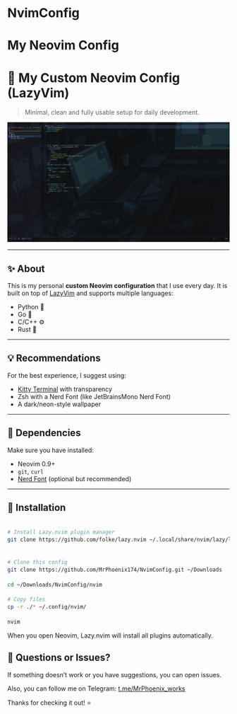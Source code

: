 # NvimConfig
My Neovim Config
=======

# 🌌 My Custom Neovim Config (LazyVim)

> Minimal, clean and fully usable setup for daily development.

![Screenshot of Neovim](./Preview.png)

---

## ✨ About

This is my personal **custom Neovim configuration** that I use every day.
It is built on top of [LazyVim](https://lazyvim.github.io) and supports multiple languages:

* Python 🐍
* Go 🚀
* C/C++ ⚙️
* Rust 🦀


---

## 💡 Recommendations

For the best experience, I suggest using:

* [Kitty Terminal](https://sw.kovidgoyal.net/kitty/) with transparency
* Zsh with a Nerd Font (like JetBrainsMono Nerd Font)
* A dark/neon-style wallpaper

---

## 🔧 Dependencies

Make sure you have installed:

* Neovim 0.9+
* `git`, `curl`
* [Nerd Font](https://www.nerdfonts.com/) (optional but recommended)

---

## 🚀 Installation

```bash

# Install Lazy.nvim plugin manager
git clone https://github.com/folke/lazy.nvim ~/.local/share/nvim/lazy/lazy.nvim


# Clone this config
git clone https://github.com/MrPhoenix174/NvimConfig.git ~/Downloads

cd ~/Downloads/NvimConfig/nvim

# Copy files
cp -r ./* ~/.config/nvim/

nvim
```

When you open Neovim, Lazy.nvim will install all plugins automatically.



## 💬 Questions or Issues?

If something doesn’t work or you have suggestions, you can open issues.

Also, you can follow me on Telegram: [t.me/MrPhoenix_works](https://t.me/MrPhoenix_works)

Thanks for checking it out! ⭐
